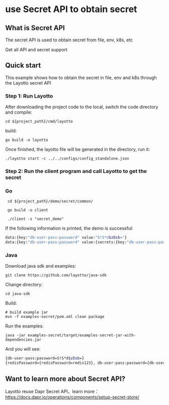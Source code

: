 # use Secret API to obtain secret
## What is Secret API
The secret API is used to obtain secret from file, env, k8s, etc

Get all API and secret support
## Quick start

This example shows how to obtain the secret in file, env and k8s through the Layotto secret API



### Step 1:  Run Layotto

After downloading the project code to the local, switch the code directory and compile:

```shell
cd ${project_path}/cmd/layotto
```

build:

```shell @if.not.exist layotto
go build -o layotto
```

Once finished, the layotto file will be generated in the directory, run it:

```shell @background
./layotto start -c ../../configs/config_standalone.json
```

### Step 2: Run the client program and call Layotto to get the secret
<!-- tabs:start -->
### **Go**

```shell
 cd ${project_path}/demo/secret/common/
```

```shell @if.not.exist client
 go build -o client
```

```shell
 ./client -s "secret_demo"
```

If the following information is printed, the demo is successful:

```bash
data:{key:"db-user-pass:password" value:"S!S*d$zDsb="}
data:{key:"db-user-pass:password" value:{secrets:{key:"db-user-pass:password" value:"S!S*d$zDsb="}}} data:{key:"db-user-pass:username" value:{secrets:{key:"db-user-pass:username" value:"devuser"}}}
```

### **Java**

Download java sdk and examples:

```shell @if.not.exist java-sdk
git clone https://github.com/layotto/java-sdk
```

Change directory:

```shell
cd java-sdk
```

Build:

```shell @if.not.exist examples-secret/target/examples-secret-jar-with-dependencies.jar
# build example jar
mvn -f examples-secret/pom.xml clean package
```

Run the examples:

```shell
java -jar examples-secret/target/examples-secret-jar-with-dependencies.jar
```

And you will see:

```bash
{db-user-pass:password=S!S*d$zDsb=}
{redisPassword={redisPassword=redis123}, db-user-pass:password={db-user-pass:password=S!S*d$zDsb=}, db-user-pass:username={db-user-pass:username=devuser}}
```
<!-- tabs:end -->
## Want to learn more about Secret API?
Layotto reuse Dapr Secret API，learn more：https://docs.dapr.io/operations/components/setup-secret-store/
